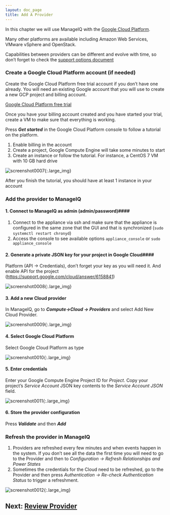 ```yaml
---
layout: doc_page
title: Add A Provider
---
```


In this chapter we will use ManageIQ with the [Google Cloud Platform](https://console.cloud.google.com/).

Many other platforms are available including Amazon Web Services, VMware
vSphere and OpenStack.

Capabilities between providers can be different
and evolve with time, so don’t forget to check the [support options document](https://manageiq.org/docs/reference/latest/capabilities_matrix/index)

### Create a Google Cloud Platform account (if needed)

Create the Google Cloud Platform free trial account if you don’t have
one already. You will need an existing Google account that you will use
to create a new GCP project and billing account.

[Google Cloud Platform free trial](https://console.cloud.google.com/freetrial)

Once you have your billing account created and you have started your
trial, create a VM to make sure that everything is working.

Press ***Get started*** in the Google Cloud Platform console to follow a
tutorial on the platform.

1.  Enable billing in the account
2.  Create a project, Google Compute Engine will take some minutes to
    start
3.  Create an instance or follow the tutorial. For instance, a CentOS 7
    VM with 10 GB hard drive

![screenshot0007](/assets/images/docs/screenshot_0007.png){:.large_img}

After you finish the tutorial, you should have at least 1 instance in your account

### Add the provider to ManageIQ


#### 1.  Connect to ManageIQ as admin (admin/password)####

1.  Connect to the appliance via ssh and make sure that the appliance is configured in the same zone that
        the GUI and that is synchronized 
        (`sudo systemctl restart chronyd`)
2.  Access the console to see available options
       `appliance_console` or `sudo appliance_console`

#### 2.  Generate a private JSON key for your project in Google Cloud####
Platform (API → Credentials), don’t forget your key as you will
    need it. And enable API for the
    project (https://support.google.com/cloud/answer/6158841)

![screenshot0008](/assets/images/docs/screenshot_0008.png){:.large_img}

#### 3.  Add a new Cloud provider ####
In ManageIQ, go to ***Compute→Cloud → Providers*** and select Add New
    Cloud Provider.

![screenshot0009](/assets/images/docs/screenshot_0009.png){:.large_img}

#### 4. Select Google Cloud Platform ####

Select Google Cloud Platform as type

![screenshot0010](/assets/images/docs/screenshot_0010.png){:.large_img}

#### 5. Enter credentials ####
Enter your Google Compute Engine Project ID for *Project*.
Copy your project’s *Service Account* JSON key contents to the
    *Service Account JSON* field.

![screenshot0011](/assets/images/docs/screenshot_0011.png){:.large_img}

#### 6. Store the provider configuration  ####
 Press ***Validate*** and then ***Add***

### Refresh the provider in ManageIQ

1.  Providers are refreshed every few minutes and when events happen in
    the system. If you don’t see all the data the first time you will
    need to go to the Provider and then to *Configuration → Refresh
    Relationships and Power States*
2.  Sometimes the credentials for the Cloud need to be refreshed, go to
    the Provider and then press *Authentication → Re-check
    Authentication Status* to trigger a refreshment.

![screenshot0012](/assets/images/docs/screenshot_0012.png){:.large_img}

## Next: [Review Provider](/docs/get-started/review-provider)
